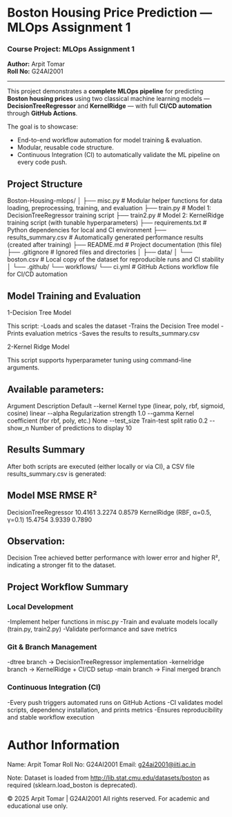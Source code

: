 # Boston Housing Price Prediction — MLOps Assignment 1

### Course Project: MLOps Assignment 1  
**Author:** Arpit Tomar  
**Roll No:** G24AI2001 

---

This project demonstrates a **complete MLOps pipeline** for predicting **Boston housing prices** using two classical machine learning models —  
**DecisionTreeRegressor** and **KernelRidge** — with full **CI/CD automation** through **GitHub Actions**.

The goal is to showcase:
- End-to-end workflow automation for model training & evaluation.
- Modular, reusable code structure.
- Continuous Integration (CI) to automatically validate the ML pipeline on every code push.

## Project Structure
Boston-Housing-mlops/
│
├── misc.py # Modular helper functions for data loading, preprocessing, training, and evaluation
├── train.py # Model 1: DecisionTreeRegressor training script
├── train2.py # Model 2: KernelRidge training script (with tunable hyperparameters)
├── requirements.txt # Python dependencies for local and CI environment
├── results_summary.csv # Automatically generated performance results (created after training)
├── README.md # Project documentation (this file)
├── .gitignore # Ignored files and directories
│
├── data/
│ └── boston.csv # Local copy of the dataset for reproducible runs and CI stability
│
└── .github/
└── workflows/
└── ci.yml # GitHub Actions workflow file for CI/CD automation

## Model Training and Evaluation

1️-Decision Tree Model

This script:
-Loads and scales the dataset
-Trains the Decision Tree model
-Prints evaluation metrics
-Saves the results to results_summary.csv

2️-Kernel Ridge Model

This script supports hyperparameter tuning using command-line arguments.


## Available parameters:

Argument	Description	Default
--kernel	Kernel type (linear, poly, rbf, sigmoid, cosine)	linear
--alpha	Regularization strength	1.0
--gamma	Kernel coefficient (for rbf, poly, etc.)	None
--test_size	Train-test split ratio	0.2
--show_n	Number of predictions to display	10


## Results Summary

After both scripts are executed (either locally or via CI), a CSV file results_summary.csv is generated:

## Model	MSE	RMSE	R²
DecisionTreeRegressor	10.4161	3.2274	0.8579
KernelRidge (RBF, α=0.5, γ=0.1)	15.4754	3.9339	0.7890

## Observation:
Decision Tree achieved better performance with lower error and higher R², indicating a stronger fit to the dataset.


## Project Workflow Summary

### Local Development
-Implement helper functions in misc.py
-Train and evaluate models locally (train.py, train2.py)
-Validate performance and save metrics

### Git & Branch Management
-dtree branch → DecisionTreeRegressor implementation
-kernelridge branch → KernelRidge + CI/CD setup
-main branch → Final merged branch

### Continuous Integration (CI)
-Every push triggers automated runs on GitHub Actions
-CI validates model scripts, dependency installation, and prints metrics
-Ensures reproducibility and stable workflow execution


# Author Information

Name: Arpit Tomar
Roll No: G24AI2001
Email: g24ai2001@iitj.ac.in


Note: Dataset is loaded from http://lib.stat.cmu.edu/datasets/boston as required (sklearn.load_boston is deprecated).

© 2025 Arpit Tomar | G24AI2001
All rights reserved. For academic and educational use only.


